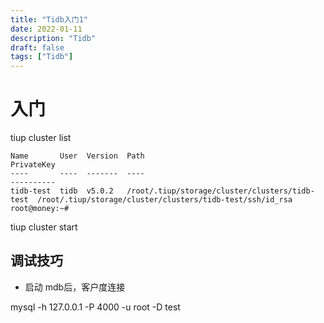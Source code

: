 ```yaml
---
title: "Tidb入门1"
date: 2022-01-11
description: "Tidb"
draft: false
tags: ["Tidb"]
---
```

# 入门

tiup cluster list
~~~
Name       User  Version  Path                                            PrivateKey
----       ----  -------  ----                                            ----------
tidb-test  tidb  v5.0.2   /root/.tiup/storage/cluster/clusters/tidb-test  /root/.tiup/storage/cluster/clusters/tidb-test/ssh/id_rsa
root@money:~#

~~~
tiup cluster start 

## 调试技巧

- 启动 mdb后，客户度连接

mysql -h 127.0.0.1 -P 4000 -u root -D test


